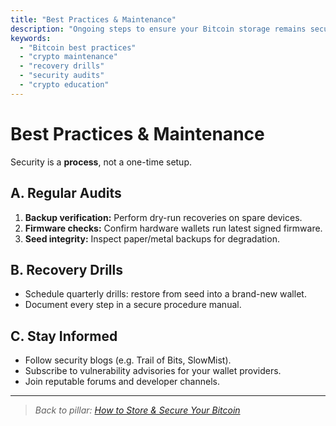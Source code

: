 ```yaml
---
title: "Best Practices & Maintenance"
description: "Ongoing steps to ensure your Bitcoin storage remains secure: regular audits, recovery drills, and staying current on threats."
keywords:
  - "Bitcoin best practices"
  - "crypto maintenance"
  - "recovery drills"
  - "security audits"
  - "crypto education"
---
```


# Best Practices & Maintenance

Security is a **process**, not a one-time setup.

## A. Regular Audits  
1. **Backup verification:** Perform dry-run recoveries on spare devices.  
2. **Firmware checks:** Confirm hardware wallets run latest signed firmware.  
3. **Seed integrity:** Inspect paper/metal backups for degradation.

## B. Recovery Drills  
- Schedule quarterly drills: restore from seed into a brand-new wallet.  
- Document every step in a secure procedure manual.

## C. Stay Informed  
- Follow security blogs (e.g. Trail of Bits, SlowMist).  
- Subscribe to vulnerability advisories for your wallet providers.  
- Join reputable forums and developer channels.

---

> _Back to pillar: [How to Store & Secure Your Bitcoin](/bitcoin/)_